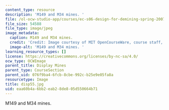 ```yaml
---
content_type: resource
description: 'M149 and M34 mines. '
file: /ol-ocw-studio-app/courses/ec-s06-design-for-demining-spring-2007/eaa60b4a6bb2eab28de805d550664b71_disp55.jpg
file_size: 54588
file_type: image/jpeg
image_metadata:
  caption: M149 and M34 mines.
  credit: 'Credit: Image courtesy of MIT OpenCourseWare, course staff, and students.'
  image-alt: 'M149 and M34 mines. '
learning_resource_types: []
license: https://creativecommons.org/licenses/by-nc-sa/4.0/
ocw_type: OCWImage
parent_title: Display Mines
parent_type: CourseSection
parent_uid: 076f9ba4-6fcb-8cbe-992c-b25e9e05fa8a
resourcetype: Image
title: disp55.jpg
uid: eaa60b4a-6bb2-eab2-8de8-05d550664b71
---
```

M149 and M34 mines. 